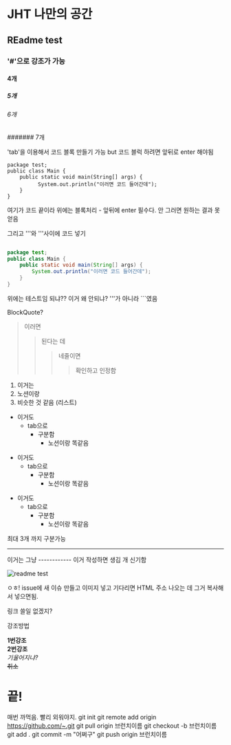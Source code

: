 # JHT 나만의 공간
## REadme  test
### '#'으로 강조가 가능
#### 4개
##### 5개
###### 6개
####### 7개

'tab'을 이용해서 코드 블록 만들기 가능 but 코드 블럭 하려면 앞뒤로 enter 해야됨


	package test;
	public class Main {
		public static void main(String[] args) {
			  System.out.println("이러면 코드 들어간데");
	  	}
  	}


여기가 코드 끝이라 위에는 블록처리 - 앞뒤에 enter 필수다. 안 그러면 원하는 결과 못얻음
  
그리고 '''와 '''사이에 코드 넣기

``` Java

package test;
public class Main {
	public static void main(String[] args) {
		System.out.println("이러면 코드 들어간데");
	}
}

```

위에는 테스트임 되냐?? 이거 왜 안되냐? '''가 아니라 ```였음

BlockQuote?
> 이러면
>> 된다는 데
>>> 네줄이면
>>>> 확인하고 인정함

1. 이거는
2. 노션이랑
3. 비슷한 것 같음 (리스트)

+ 이거도
  + tab으로
    + 구분함
      + 노션이랑 똑같음


* 이거도
  * tab으로
    * 구분함
      * 노션이랑 똑같음
      

- 이거도
  - tab으로
    - 구분함
      - 노션이랑 똑같음
  
 최대 3개 까지 구분가능
 
------------
이거는 그냥 ------------ 이거 작성하면 생김 개 신기함


![readme test](https://user-images.githubusercontent.com/72692422/217966233-8023928f-9b7f-486e-b4e5-b63434234d0e.png)

ㅇㅎ! issue에 새 이슈 만들고 이미지 넣고 기다리면 HTML 주소 나오는 데 그거 복사해서 넣으면됨.

링크 쓸일 없겠지?   

강조방법

**1번강조**   
__2번강조__   
*기울어지냐?*   
~~취소~~
# 끝!

매번 까먹음. 빨리 외워야지.
git init
git remote add origin https://github.com/~.git
git pull origin 브런치이름
git checkout -b 브런치이름
git add .
git commit -m "어쩌구"
git push origin 브런치이름
